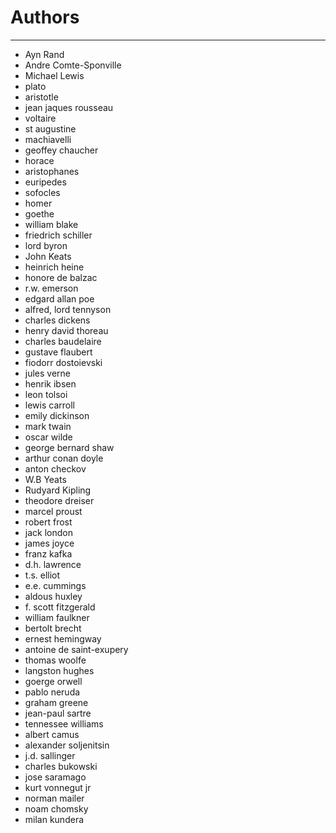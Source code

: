 # Authors
---

- Ayn Rand
- Andre Comte-Sponville
- Michael Lewis
- plato
- aristotle
- jean jaques rousseau
- voltaire
- st augustine
- machiavelli
- geoffey chaucher
- horace
- aristophanes
- euripedes
- sofocles
- homer
- goethe
- william blake
- friedrich schiller
- lord byron
- John Keats
- heinrich heine
- honore de balzac
- r.w. emerson
- edgard allan poe
- alfred, lord tennyson
- charles dickens
- henry david thoreau
- charles baudelaire
- gustave flaubert
- fiodorr dostoievski
- jules verne
- henrik ibsen
- leon tolsoi
- lewis carroll
- emily dickinson
- mark twain
- oscar wilde
- george bernard shaw
- arthur conan doyle
- anton checkov
- W.B Yeats
- Rudyard Kipling
- theodore dreiser
- marcel proust
- robert frost
- jack london
- james joyce
- franz kafka
- d.h. lawrence
- t.s. elliot
- e.e. cummings
- aldous huxley
- f. scott fitzgerald
- william faulkner
- bertolt brecht
- ernest hemingway
- antoine de saint-exupery
- thomas woolfe
- langston hughes
- goerge orwell
- pablo neruda
- graham greene
- jean-paul sartre
- tennessee williams
- albert camus
- alexander soljenitsin
- j.d. sallinger
- charles bukowski
- jose saramago
- kurt vonnegut jr
- norman mailer
- noam chomsky
- milan kundera
